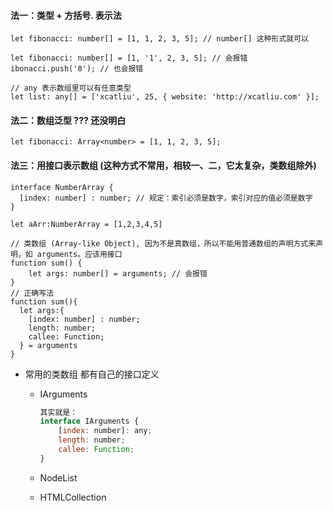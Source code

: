 #### 法一：类型 + 方括号. 表示法

```JS
let fibonacci: number[] = [1, 1, 2, 3, 5]; // number[] 这种形式就可以

let fibonacci: number[] = [1, '1', 2, 3, 5]; // 会报错
ibonacci.push('8'); // 也会报错
 
// any 表示数组里可以有任意类型
let list: any[] = ['xcatliu', 25, { website: 'http://xcatliu.com' }];
```

#### 法二：数组泛型 ??? 还没明白

```JS
let fibonacci: Array<number> = [1, 1, 2, 3, 5];
```

#### 法三：用接口表示数组 (这种方式不常用，相较一、二，它太复杂，类数组除外)

```JS
interface NumberArray {
  [index: number] : number; // 规定：索引必须是数字，索引对应的值必须是数字
}

let aArr:NumberArray = [1,2,3,4,5]

// 类数组 (Array-like Object), 因为不是真数组，所以不能用普通数组的声明方式来声明，如 arguments。应该用接口
function sum() {
    let args: number[] = arguments; // 会报错
}
// 正确写法
function sum(){
  let args:{
    [index: number] : number;
    length: number;
    callee: Function;
  } = arguments
}

```

- 常用的类数组 都有自己的接口定义

  - IArguments

    ```js
    其实就是：
    interface IArguments {
        [index: number]: any;
        length: number;
        callee: Function;
    }
    ```

  - NodeList

  - HTMLCollection